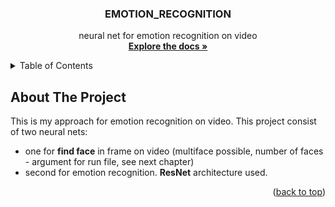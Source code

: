 <a name="readme-top"></a>
<h3 align="center">EMOTION_RECOGNITION</h3>
<p align="center">
    neural net for emotion recognition on video
    <br />
    <a href="https://github.com/sanchelo2006/EMOTION_RECOGNITION"><strong>Explore the docs »</strong></a>

<!-- TABLE OF CONTENTS -->
<details>
  <summary>Table of Contents</summary>
  <ol>
    <li>
      <a href="#about-the-project">About The Project</a>
    </li>
    <li>
      <a href="#use-pretrained-model">Use pretrained model</a>
      <ul>
        <li><a href="#requirements-for-enviroment">Requirements for enviroment</a></li>
        <li><a href="#required-files">Required files</a></li>
        <li><a href="#run-file">Run file</a></li>
      </ul>
    </li>
    <li>    
      <a href="#train-model-on-custom-dataset">train model on custom dataset</a>
      <ul>
        <li><a href="#clean-dataset">Clean dataset</a></li>
        <li><a href="#train-model">Train model</a></li>
        <li><a href="#save-result">Save result</a></li>
      </ul>
    </li>
    <li><a href="#license">License</a></li>
    <li><a href="#contact">Contact</a></li>
    <li><a href="#acknowledgments">Acknowledgments</a></li>
  </ol>
</details>

<!-- ABOUT THE PROJECT -->
## About The Project

This is my approach for emotion recognition on video. This project consist of two neural nets:
- one for **find face** in frame on video (multiface possible, number of faces - argument for run file, see next chapter)
- second for emotion recognition. **ResNet** architecture used.

<p align="right">(<a href="#readme-top">back to top</a>)</p>
